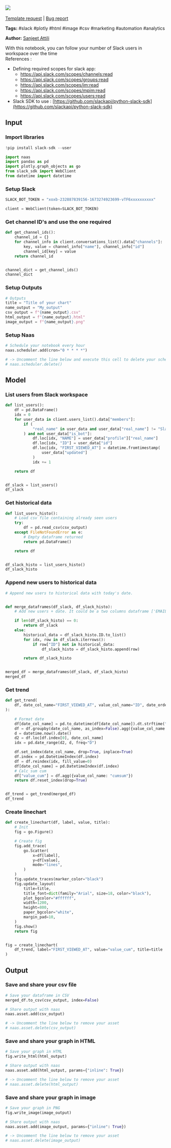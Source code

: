 <a href="https://app.naas.ai/user-redirect/naas/downloader?url=https://raw.githubusercontent.com/jupyter-naas/awesome-notebooks/master/Slack/Slack_Follow_number_of_users_in_workspace.ipynb" target="_parent"><img src="https://naasai-public.s3.eu-west-3.amazonaws.com/open_in_naas.svg"/></a><br><br><a href="https://github.com/jupyter-naas/awesome-notebooks/issues/new?assignees=&labels=&template=template-request.md&title=Tool+-+Action+of+the+notebook+">Template request</a> | <a href="https://github.com/jupyter-naas/awesome-notebooks/issues/new?assignees=&labels=bug&template=bug_report.md&title=Slack+-+Follow+number+of+users+in+workspace:+Error+short+description">Bug report</a>

**Tags:** #slack #plotly #html #image #csv #marketing #automation #analytics


**Author:** [Sanjeet Attili](https://linkedin.com/in/sanjeet-attili-760bab190/)

With this notebook, you can follow your number of Slack users in workspace over the time
<br/>References :
- Defining required scopes for slack app:
    - https://api.slack.com/scopes/channels:read
    - https://api.slack.com/scopes/groups:read
    - https://api.slack.com/scopes/im:read
    - https://api.slack.com/scopes/mpim:read
    - https://api.slack.com/scopes/users:read
- Slack SDK to use : [https://github.com/slackapi/python-slack-sdk](https://github.com/slackapi/python-slack-sdk)


## Input


### Import libraries



```python
!pip install slack-sdk --user
```


```python
import naas
import pandas as pd
import plotly.graph_objects as go
from slack_sdk import WebClient
from datetime import datetime
```

### Setup Slack



```python
SLACK_BOT_TOKEN = "xoxb-232887839156-1673274923699-vTF6xxxxxxxxxx"
```


```python
client = WebClient(token=SLACK_BOT_TOKEN)
```

### Get channel ID's and use the one required


```python
def get_channel_ids():
    channel_id = {}
    for channel_info in client.conversations_list().data["channels"]:
        key, value = channel_info["name"], channel_info["id"]
        channel_id[key] = value
    return channel_id


channel_dict = get_channel_ids()
channel_dict
```

### Setup Outputs



```python
# Outputs
title = "Title of your chart"
name_output = "My_output"
csv_output = f"{name_output}.csv"
html_output = f"{name_output}.html"
image_output = f"{name_output}.png"
```

### Setup Naas



```python
# Schedule your notebook every hour
naas.scheduler.add(cron="0 * * * *")

# -> Uncomment the line below and execute this cell to delete your scheduler
# naas.scheduler.delete()
```

## Model


### List users from Slack workspace



```python
def list_users():
    df = pd.DataFrame()
    idx = 0
    for user_data in client.users_list().data["members"]:
        if (
            "real_name" in user_data and user_data["real_name"] != "Slackbot"
        ) and not user_data["is_bot"]:
            df.loc[idx, "NAME"] = user_data["profile"]["real_name"]
            df.loc[idx, "ID"] = user_data["id"]
            df.loc[idx, "FIRST_VIEWED_AT"] = datetime.fromtimestamp(
                user_data["updated"]
            )
            idx += 1

    return df


df_slack = list_users()
df_slack
```

### Get historical data



```python
def list_users_histo():
    # Load csv file containing already seen users
    try:
        df = pd.read_csv(csv_output)
    except FileNotFoundError as e:
        # Empty dataframe returned
        return pd.DataFrame()

    return df


df_slack_histo = list_users_histo()
df_slack_histo
```

### Append new users to historical data



```python
# Append new users to historical data with today's date.


def merge_dataframes(df_slack, df_slack_histo):
    # Add new users + date. It could be a two columns dataframe ['EMAIL', 'DATE_EXTRACT']

    if len(df_slack_histo) == 0:
        return df_slack
    else:
        historical_data = df_slack_histo.ID.to_list()
        for idx, row in df_slack.iterrows():
            if row["ID"] not in historical_data:
                df_slack_histo = df_slack_histo.append(row)

        return df_slack_histo


merged_df = merge_dataframes(df_slack, df_slack_histo)
merged_df
```

### Get trend



```python
def get_trend(
    df, date_col_name="FIRST_VIEWED_AT", value_col_name="ID", date_order="asc"
):

    # Format date
    df[date_col_name] = pd.to_datetime(df[date_col_name]).dt.strftime("%Y-%m-%d")
    df = df.groupby(date_col_name, as_index=False).agg({value_col_name: "count"})
    d = datetime.now().date()
    d2 = df.loc[df.index[0], date_col_name]
    idx = pd.date_range(d2, d, freq="D")

    df.set_index(date_col_name, drop=True, inplace=True)
    df.index = pd.DatetimeIndex(df.index)
    df = df.reindex(idx, fill_value=0)
    df[date_col_name] = pd.DatetimeIndex(df.index)
    # Calc sum cum
    df["value_cum"] = df.agg({value_col_name: "cumsum"})
    return df.reset_index(drop=True)


df_trend = get_trend(merged_df)
df_trend
```

### Create linechart



```python
def create_linechart(df, label, value, title):
    # Init
    fig = go.Figure()

    # Create fig
    fig.add_trace(
        go.Scatter(
            x=df[label],
            y=df[value],
            mode="lines",
        )
    )
    fig.update_traces(marker_color="black")
    fig.update_layout(
        title=title,
        title_font=dict(family="Arial", size=18, color="black"),
        plot_bgcolor="#ffffff",
        width=1200,
        height=800,
        paper_bgcolor="white",
        margin_pad=10,
    )
    fig.show()
    return fig


fig = create_linechart(
    df_trend, label="FIRST_VIEWED_AT", value="value_cum", title=title
)
```

## Output


### Save and share your csv file



```python
# Save your dataframe in CSV
merged_df.to_csv(csv_output, index=False)

# Share output with naas
naas.asset.add(csv_output)

# -> Uncomment the line below to remove your asset
# naas.asset.delete(csv_output)
```

### Save and share your graph in HTML



```python
# Save your graph in HTML
fig.write_html(html_output)

# Share output with naas
naas.asset.add(html_output, params={"inline": True})

# -> Uncomment the line below to remove your asset
# naas.asset.delete(html_output)
```

### Save and share your graph in image



```python
# Save your graph in PNG
fig.write_image(image_output)

# Share output with naas
naas.asset.add(image_output, params={"inline": True})

# -> Uncomment the line below to remove your asset
# naas.asset.delete(image_output)
```
